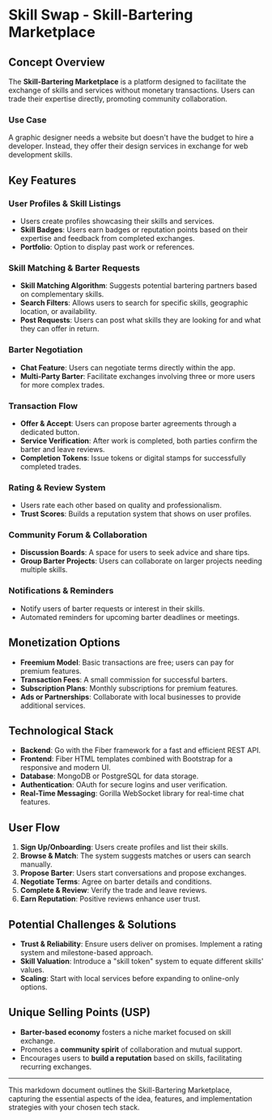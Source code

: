 # Skill Swap - Skill-Bartering Marketplace

## Concept Overview
The **Skill-Bartering Marketplace** is a platform designed to facilitate the exchange of skills and services without monetary transactions. Users can trade their expertise directly, promoting community collaboration.

### Use Case
A graphic designer needs a website but doesn't have the budget to hire a developer. Instead, they offer their design services in exchange for web development skills.

## Key Features

### User Profiles & Skill Listings
- Users create profiles showcasing their skills and services.
- **Skill Badges**: Users earn badges or reputation points based on their expertise and feedback from completed exchanges.
- **Portfolio**: Option to display past work or references.

### Skill Matching & Barter Requests
- **Skill Matching Algorithm**: Suggests potential bartering partners based on complementary skills.
- **Search Filters**: Allows users to search for specific skills, geographic location, or availability.
- **Post Requests**: Users can post what skills they are looking for and what they can offer in return.

### Barter Negotiation
- **Chat Feature**: Users can negotiate terms directly within the app.
- **Multi-Party Barter**: Facilitate exchanges involving three or more users for more complex trades.

### Transaction Flow
- **Offer & Accept**: Users can propose barter agreements through a dedicated button.
- **Service Verification**: After work is completed, both parties confirm the barter and leave reviews.
- **Completion Tokens**: Issue tokens or digital stamps for successfully completed trades.

### Rating & Review System
- Users rate each other based on quality and professionalism.
- **Trust Scores**: Builds a reputation system that shows on user profiles.

### Community Forum & Collaboration
- **Discussion Boards**: A space for users to seek advice and share tips.
- **Group Barter Projects**: Users can collaborate on larger projects needing multiple skills.

### Notifications & Reminders
- Notify users of barter requests or interest in their skills.
- Automated reminders for upcoming barter deadlines or meetings.

## Monetization Options
- **Freemium Model**: Basic transactions are free; users can pay for premium features.
- **Transaction Fees**: A small commission for successful barters.
- **Subscription Plans**: Monthly subscriptions for premium features.
- **Ads or Partnerships**: Collaborate with local businesses to provide additional services.

## Technological Stack
- **Backend**: Go with the Fiber framework for a fast and efficient REST API.
- **Frontend**: Fiber HTML templates combined with Bootstrap for a responsive and modern UI.
- **Database**: MongoDB or PostgreSQL for data storage.
- **Authentication**: OAuth for secure logins and user verification.
- **Real-Time Messaging**: Gorilla WebSocket library for real-time chat features.

## User Flow
1. **Sign Up/Onboarding**: Users create profiles and list their skills.
2. **Browse & Match**: The system suggests matches or users can search manually.
3. **Propose Barter**: Users start conversations and propose exchanges.
4. **Negotiate Terms**: Agree on barter details and conditions.
5. **Complete & Review**: Verify the trade and leave reviews.
6. **Earn Reputation**: Positive reviews enhance user trust.

## Potential Challenges & Solutions
- **Trust & Reliability**: Ensure users deliver on promises. Implement a rating system and milestone-based approach.
- **Skill Valuation**: Introduce a "skill token" system to equate different skills' values.
- **Scaling**: Start with local services before expanding to online-only options.

## Unique Selling Points (USP)
- **Barter-based economy** fosters a niche market focused on skill exchange.
- Promotes a **community spirit** of collaboration and mutual support.
- Encourages users to **build a reputation** based on skills, facilitating recurring exchanges.

---

This markdown document outlines the Skill-Bartering Marketplace, capturing the essential aspects of the idea, features, and implementation strategies with your chosen tech stack.

